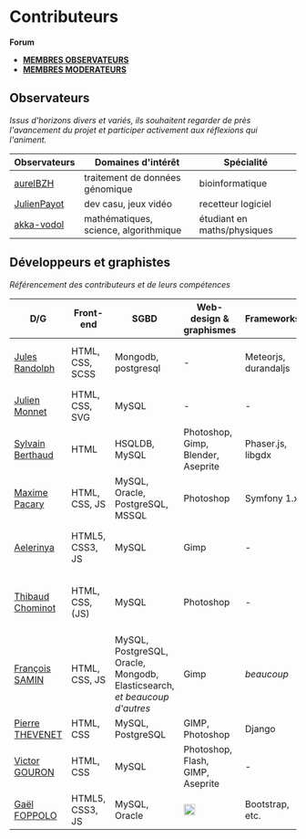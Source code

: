 # Contributeurs

**Forum**

- [**MEMBRES OBSERVATEURS**](https://github.com/dirtylab/wiki/issues/16)
- [**MEMBRES MODERATEURS**](https://github.com/dirtylab/wiki/issues/19)

## Observateurs

*Issus d'horizons divers et variés, ils souhaitent regarder de près l'avancement du projet et participer activement aux réflexions qui l'animent.*

| Observateurs | Domaines d'intérêt | Spécialité |
|--------------|--------------------|------------|
|[aurelBZH](https://github.com/aurelBZH) | traitement de données génomique | bioinformatique |
|[JulienPayot](https://github.com/JulienPayot) | dev casu, jeux vidéo | recetteur logiciel |
|[akka-vodol](https://github.com/akka-vodol) | mathématiques, science, algorithmique | étudiant en maths/physiques |

## Développeurs et graphistes

*Référencement des contributeurs et de leurs compétences*

| D/G | Front-end | SGBD | Web-design & graphismes | Frameworks | Langages | Serveur |
|-----|-----------|------|-------------------------|------------|----------|---------|
| [Jules Randolph](https://github.com/sveinburne/) | HTML, CSS, SCSS | Mongodb, postgresql | - | Meteorjs, durandaljs | ECMA5, ECMA6, coffee, java | J2EE, Nodejs |
| [Julien Monnet](https://github.com/roxtarmy/) | HTML, CSS, SVG | MySQL | - | - | PHP, C, C++ | PHP, Nodejs |
| [Sylvain Berthaud](https://github.com/akrib/) | HTML | HSQLDB, MySQL | Photoshop, Gimp, Blender, Aseprite | Phaser.js, libgdx | javascript, java, PHP, vb.net | J2EE |
| [Maxime Pacary](https://github.com/Frosty-Z) | HTML, CSS, JS | MySQL, Oracle, PostgreSQL, MSSQL | Photoshop | Symfony 1.x | PHP, JS, Java, Python, VB | PHP, Python |
| [Aelerinya](https://github.com/Aelerinya) | HTML5, CSS3, JS | MySQL | Gimp | - | HTML5, CSS3, Javascript, PHP | PHP |
| [Thibaud Chominot](https://github.com/Phacocherman/) | HTML, CSS, (JS) | MySQL | Photoshop | - | Ocaml, C, C#, Python, Java, (C++) | (PHP) |
| [François SAMIN](https://github.com/fsamin/) | HTML, CSS, JS | MySQL, PostgreSQL, Oracle, Mongodb, Elasticsearch, *et beaucoup d'autres* | Gimp | *beaucoup* | Java, Groovy, JS, Go  | J2EE, Nodejs, Go |
| [Pierre THEVENET](https://github.com/Gophys) | HTML, CSS | MySQL, PostgreSQL | GIMP, Photoshop | Django | C++, Python | Python |
| [Victor GOURON](https://github.com/hantropi) | HTML, CSS | MySQL | Photoshop, Flash, GIMP, Aseprite | - | Java, Python, PHP, (C) | PHP |
| [Gaël FOPPOLO](https://github.com/gaelfoppolo) | HTML5, CSS3, JS | MySQL, Oracle | <img class="emoji" src="https://assets-cdn.github.com/images/icons/emoji/unicode/1f648.png" height="20" width="20" align="absmiddle" /> | Bootstrap, etc. | Swift, PHP, Java, C, etc.  | PHP, Swift |
